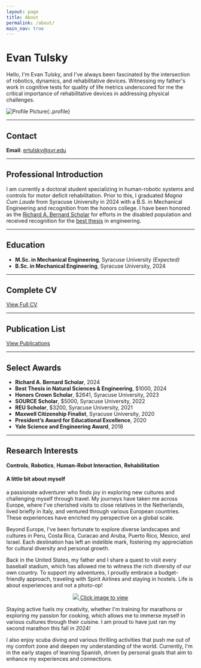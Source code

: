 ```yaml
---
layout: page
title: About
permalink: /about/
main_nav: true
---
```


# Evan Tulsky

Hello, I'm Evan Tulsky, and I've always been fascinated by the intersection of robotics, dynamics, and rehabilitative devices. Witnessing my father's work in cognitive tests for quality of life metrics underscored for me the critical importance of rehabilitative devices in addressing physical challenges.

![Profile Picture](/assets/headshot.jpg){:.profile}

---

## Contact
**Email**: ertulsky@syr.edu

---

## Professional Introduction

I am currently a doctoral student specializing in human-robotic systems and controls for motor deficit rehabilitation. Prior to this, I graduated *Magna Cum Laude* from Syracuse University in 2024 with a B.S. in Mechanical Engineering and recognition from the honors college. I have been honored as the [Richard A. Bernard Scholar](/awards/2024/05/25/richardbernardaward) for efforts in the disabled population and received recognition for the [best thesis](/papers/awards/2024/05/20/thesis) in engineering.

---

## Education

- **M.Sc. in Mechanical Engineering**, Syracuse University *(Expected)*
- **B.Sc. in Mechanical Engineering**, Syracuse University, 2024

---

## Complete CV

[View Full CV](/CV.md)

---

## Publication List

[View Publications](/Publications.md)

---

## Select Awards

- **Richard A. Bernard Scholar**, 2024  
- **Best Thesis in Natural Sciences & Engineering**, $1000, 2024  
- **Honors Crown Scholar**, $2641, Syracuse University, 2023  
- **SOURCE Scholar**, $5000, Syracuse University, 2022  
- **REU Scholar**, $3200, Syracuse University, 2021  
- **Maxwell Citizenship Finalist**, Syracuse University, 2020  
- **President’s Award for Educational Excellence**, 2020  
- **Yale Science and Engineering Award**, 2018  

---

## Research Interests

**Controls**, **Robotics**, **Human-Robot Interaction**, **Rehabilitation**

<h4>A little bit about myself</h4>

a passionate adventurer who finds joy in exploring new cultures and challenging myself through travel. My journeys have taken me across Europe, where I've cherished visits to close relatives in the Netherlands, lived briefly in Italy, and ventured through various European countries. These experiences have enriched my perspective on a global scale.

Beyond Europe, I've been fortunate to explore diverse landscapes and cultures in Peru, Costa Rica, Curacao and Aruba, Puerto Rico, Mexico, and Israel. Each destination has left an indelible mark, fostering my appreciation for cultural diversity and personal growth.

Back in the United States, my father and I share a quest to visit every baseball stadium, which has allowed me to witness the rich diversity of our own country. To support my adventures, I proudly embrace a budget-friendly approach, traveling with Spirit Airlines and staying in hostels. Life is about experiences and not a photo-op!

<p align="center">
<a href="/assets/peru.jpg" data-lightbox="about" data-title="Click for next image"> <img src="/assets/peru.jpg"> Click image to view </a>
<a href="/assets/scuba.jpg" data-lightbox="about" data-title="Click for next image"> </a>
<a href="/assets/IMG_3019 (2).JPG" data-lightbox="about" data-title="Click for next image"> </a>
<a href="/assets/IMG_2845.jpg" data-lightbox="about" data-title="Click for next image"> </a>
</p>

Staying active fuels my creativity, whether I'm training for marathons or exploring my passion for cooking, which allows me to immerse myself in various cultures through their cuisine. I am proud to have just ran my second marathon this fall in 2024!

I also enjoy scuba diving and various thrilling activities that push me out of my comfort zone and deepen my understanding of the world. Currently, I'm in the early stages of learning Spanish, driven by personal goals that aim to enhance my experiences and connections.

[centrarium]: https://github.com/bencentra/centrarium
[bencentra]: http://bencentra.com
[jekyll]: https://github.com/jekyll/jekyll
